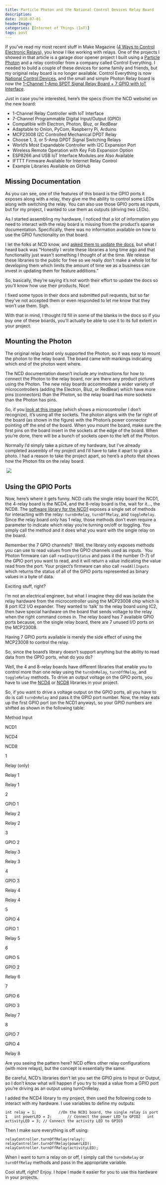 ```yaml
---
title: Particle Photon and the National Control Devices Relay Board
description: 
date: 2018-07-01
headerImage: 
categories: [Internet of Things (IoT)]
tags: post
---
```


If you’ve read my most recent stuff in Make Magazine ([4 Ways to Control Electronic Relays](https://makezine.com/2018/03/19/control-electronic-relays/)), you know I like working with relays. One of the projects I showed in that article is a garage door opener project I built using a [Particle Photon](https://www.particle.io/products/hardware/photon-wifi) and a relay controller from a company called Control Everything. I needed to build a couple of these devices for some family and friends, but my original relay board is no longer available. Control Everything is now [National Control Devices](https://ncd.io), and the small and simple Photon Relay board is now the [1-Channel 1-Amp SPDT Signal Relay Board + 7 GPIO with IoT Interface](https://store.ncd.io/product/1-channel-1-amp-spdt-signal-relay-board-7-gpio-with-iot-interface/).

Just in case you’re interested, here’s the specs (from the NCD website) on the new board:

*   1-Channel Relay Controller with IoT Interface
*   7-Channel Programmable Digital Input/Output (GPIO)
*   Compatible with Electron, Photon, Bluz, or RedBear
*   Adaptable to Onion, PyCom, Raspberry Pi, Arduino
*   MCP23008 I2C Controlled Mechanical DPDT Relay
*   Choose 1, 3, or 5-Amp DPDT Signal Switching Relays
*   World’s Most Expandable Controller with I2C Expansion Port
*   Wireless Remote Operation with Key Fob Expansion Option
*   ESP8266 and USB IoT Interface Modules are Also Available
*   IFTTT Firmware Available for Internet Relay Control
*   Example Libraries Available on GitHub

Missing Documentation
---------------------

As you can see, one of the features of this board is the GPIO ports it exposes along with a relay, they give me the ability to control some LEDs along with switching the relay. You can also use those GPIO ports as inputs, but for my project, I wanted to use them as outputs (driving two LEDs).

As I started assembling my hardware, I noticed that a lot of information you need to interact with the relay board is missing from the product’s sparse documentation. Specifically, there was no information available on how to use the GPIO functionality on that board.

I let the folks at NCD know, and [asked them to update the docs](https://github.com/ControlEverythingCom/NCD1Relay/issues/3), but what I heard back was “Honestly I wrote these libraries a long time ago and that functionality just wasn't something I thought of at the time. We release these libraries to the public for free so we really don't make a whole lot for developing them which limits the amount of time we as a business can invest in updating them for feature additions.”  

So, basically, they’re saying it’s not worth their effort to update the docs so you’ll know how use their products. Nice!

I fixed some typos in their docs and submitted pull requests, but so far they’ve not accepted them or even responded to let me know that they won’t use them. Sigh.

With that in mind, I thought I’d fill in some of the blanks in the docs so if you buy one of these boards, you’ll actually be able to use it to its full extent in your project.

Mounting the Photon
-------------------

The original relay board only supported the Photon, so it was easy to mount the photon to the relay board. The board came with markings indicating which end of the photon went where.

The NCD documentation doesn’t include any instructions for how to connect the Photon to the relay board, nor are there any product pictures using the Photon. The new relay boards accommodate a wider variety of microcontrollers (adding the Electron, Bluz, or RedBear) which have more pins (connectors) than the Photon, so the relay board has more sockets than the Photon has pins.

So, if you [look at this image](https://media.ncd.io/sites/2/20170721142843/MCP23008-PEIO7R1G5LE_1.png) (which shows a microcontroller I don’t recognize), it’s using all the sockets. The photon aligns with the far right of the board (as shown in the figure) with the Photon’s power connector pointing off the end of the board. When you mount the board, make sure the first pins on the board insert in the sockets at the edge of the board. When you’re done, there will be a bunch of sockets open to the left of the Photon.

Normally I’d simply take a picture of my hardware, but I’ve already completed assembly of my project and I’d have to take it apart to grab a photo. I had a reason to take the project apart, so here’s a photo that shows how the Photon fits on the relay board.

 ![](/images/2018/ncd-relay-particle.png)

Using the GPIO Ports
--------------------

Now, here’s where it gets funny. NCD calls the single relay board the NCD1, the 4-relay board is the NCD4, and the 8-relay board is the, wait for it…, the NCD8. The [software library for the NCD1](https://github.com/ControlEverythingCom/NCD1Relay) exposes a single set of methods for interacting with the relay: `turnOnRelay`, `turnOffRelay`, and `toggleRelay`. Since the relay board only has 1 relay, those methods don’t even require a parameter to indicate which relay you’re turning on/off or toggling. You simply call the method and it does what you want with the single relay on the board.

Remember the 7 GPIO channels?  Well, the library only exposes methods you can use to read values from the GPIO channels used as inputs.  You Photon firmware can call `readInputStatus` and pass it the number (1-7) of the GPIO port you want to read, and it will return a value indicating the value read from the port. Your project’s firmware can also call `readAllInputs` which returns the status of all of the GPIO ports represented as binary values in a byte of data.

Exciting stuff, right?

I’m not an electrical engineer, but what I imagine they did was isolate the relay hardware from the microcontroller using the MCP23008 chip which is 8 port IC2 I/O expander. They wanted to ‘talk’ to the relay board using IC2, then have special hardware on the board that sends voltage to the relay when the right command comes in. The relay board has 7 available GPIO ports because, on the single relay board, there are 7 unused I/O ports on the MCP23008.

Having 7 GPIO ports available is merely the side effect of using the MCP23008 to control the relay.

So, since the board’s library doesn’t support anything but the ability to read data from the GPIO ports, what do you do?

Well, the 4 and 8-relay boards have different libraries that enable you to control more than one relay using the `turnOnRelay`, `turnOffRelay`, and `toggleRelay` methods. To drive an output voltage on the GPIO ports, you have to use the [NCD4](https://github.com/ControlEverythingCom/NCD4Relay) or [NCD8](https://github.com/ControlEverythingCom/NCD8Relay) libraries in your project.

So, if you want to drive a voltage output on the GPIO ports, all you have to do is call `turnOnRelay` and pass it the GPIO port number. Now, the relay eats up the first GPIO port (on the NCD1 anyway), so your GPIO numbers are shifted as shown in the following table:

Method Input

NCD1

NCD4

NCD8

1

Relay (only)

Relay 1

Relay 1

2

GPIO 1

Relay 2

Relay 2

3

GPIO 2

Relay 3

Relay 3

4

GPIO 3

Relay 4

Relay 4

5

GPIO 4

GPIO 1

Relay 5

6

GPIO 5

GPIO 2

Relay 6

7

GPIO 6

GPIO 3

Relay 7

8

GPIO 7

GPIO 4

Relay 8

Are you seeing the pattern here? NCD offers other relay configurations (with more relays), but the concept is essentially the same.

Be careful, NCD’s libraries don’t let you set the GPIO pins to Input or Output, so I don’t know what will happen if you try to read a value from a GPIO port you’re driving as an output using turnOnRelay.

I added the NCD4 library to my project, then used the following code to interact with my hardware. I use variables to define my outputs:

`int relay = 1;          //On the NCD1 board, the single relay is port 1   int powerLED = 2;       // Connect the power LED to GPIO2   int activityLED = 3; // Connect the activity LED to GPIO3`

Then I make sure everything is off using:

`relayController.turnOffRelay(relay);   relayController.turnOffRelay(powerLED);   relayController.turnOffRelay(activityLED);`

When I want to turn a relay on or off, I simply call the `turnOnRelay` or `turnOffRelay` methods and pass in the appropriate variable.

Cool stuff, right? Enjoy. I hope I made it easier for you to use this hardware in your projects.